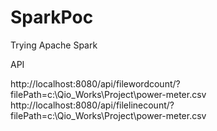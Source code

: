 # SparkPoc
Trying Apache Spark

API


http://localhost:8080/api/filewordcount/?filePath=c:\\Qio_Works\\Project\\power-meter.csv
http://localhost:8080/api/filelinecount/?filePath=c:\\Qio_Works\\Project\\power-meter.csv
